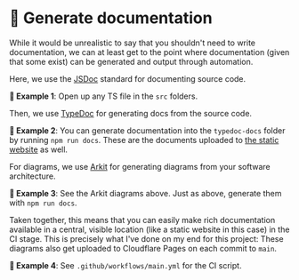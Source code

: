 # 📜 Generate documentation

While it would be unrealistic to say that you shouldn't need to write documentation, we can at least get to the point where documentation (given that some exist) can be generated and output through automation.

Here, we use the [JSDoc](https://jsdoc.app) standard for documenting source code.

**🎯 Example 1**: Open up any TS file in the `src` folders.

Then, we use [TypeDoc](https://typedoc.org) for generating docs from the source code.

**🎯 Example 2**: You can generate documentation into the `typedoc-docs` folder by running `npm run docs`. These are the documents uploaded to [the static website](https://better-apis-workshop.pages.dev) as well.

For diagrams, we use [Arkit](https://arkit.pro/) for generating diagrams from your software architecture.

**🎯 Example 3**: See the Arkit diagrams above. Just as above, generate them with `npm run docs`.

Taken together, this means that you can easily make rich documentation available in a central, visible location (like a static website in this case) in the CI stage. This is precisely what I've done on my end for this project: These diagrams also get uploaded to Cloudflare Pages on each commit to `main`.

**🎯 Example 4**: See `.github/workflows/main.yml` for the CI script.
